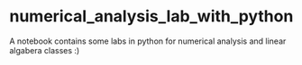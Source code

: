 # numerical_analysis_lab_with_python
A notebook contains some labs in python for  numerical analysis and linear algabera classes :) 
